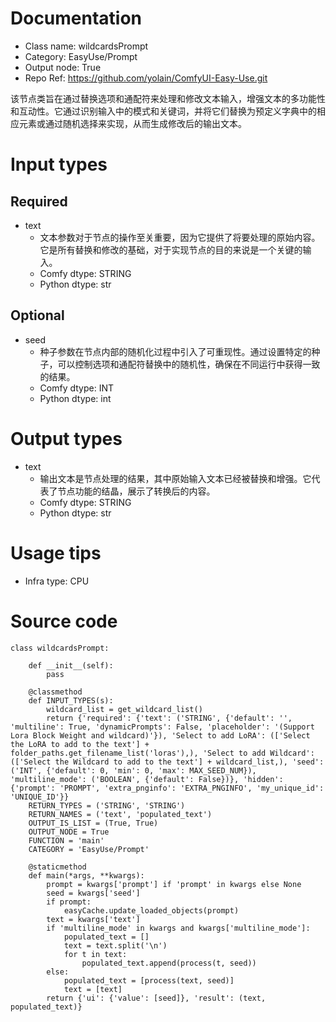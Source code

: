 # Documentation
- Class name: wildcardsPrompt
- Category: EasyUse/Prompt
- Output node: True
- Repo Ref: https://github.com/yolain/ComfyUI-Easy-Use.git

该节点类旨在通过替换选项和通配符来处理和修改文本输入，增强文本的多功能性和互动性。它通过识别输入中的模式和关键词，并将它们替换为预定义字典中的相应元素或通过随机选择来实现，从而生成修改后的输出文本。

# Input types
## Required
- text
    - 文本参数对于节点的操作至关重要，因为它提供了将要处理的原始内容。它是所有替换和修改的基础，对于实现节点的目的来说是一个关键的输入。
    - Comfy dtype: STRING
    - Python dtype: str
## Optional
- seed
    - 种子参数在节点内部的随机化过程中引入了可重现性。通过设置特定的种子，可以控制选项和通配符替换中的随机性，确保在不同运行中获得一致的结果。
    - Comfy dtype: INT
    - Python dtype: int

# Output types
- text
    - 输出文本是节点处理的结果，其中原始输入文本已经被替换和增强。它代表了节点功能的结晶，展示了转换后的内容。
    - Comfy dtype: STRING
    - Python dtype: str

# Usage tips
- Infra type: CPU

# Source code
```
class wildcardsPrompt:

    def __init__(self):
        pass

    @classmethod
    def INPUT_TYPES(s):
        wildcard_list = get_wildcard_list()
        return {'required': {'text': ('STRING', {'default': '', 'multiline': True, 'dynamicPrompts': False, 'placeholder': '(Support Lora Block Weight and wildcard)'}), 'Select to add LoRA': (['Select the LoRA to add to the text'] + folder_paths.get_filename_list('loras'),), 'Select to add Wildcard': (['Select the Wildcard to add to the text'] + wildcard_list,), 'seed': ('INT', {'default': 0, 'min': 0, 'max': MAX_SEED_NUM}), 'multiline_mode': ('BOOLEAN', {'default': False})}, 'hidden': {'prompt': 'PROMPT', 'extra_pnginfo': 'EXTRA_PNGINFO', 'my_unique_id': 'UNIQUE_ID'}}
    RETURN_TYPES = ('STRING', 'STRING')
    RETURN_NAMES = ('text', 'populated_text')
    OUTPUT_IS_LIST = (True, True)
    OUTPUT_NODE = True
    FUNCTION = 'main'
    CATEGORY = 'EasyUse/Prompt'

    @staticmethod
    def main(*args, **kwargs):
        prompt = kwargs['prompt'] if 'prompt' in kwargs else None
        seed = kwargs['seed']
        if prompt:
            easyCache.update_loaded_objects(prompt)
        text = kwargs['text']
        if 'multiline_mode' in kwargs and kwargs['multiline_mode']:
            populated_text = []
            text = text.split('\n')
            for t in text:
                populated_text.append(process(t, seed))
        else:
            populated_text = [process(text, seed)]
            text = [text]
        return {'ui': {'value': [seed]}, 'result': (text, populated_text)}
```